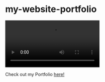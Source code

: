 # my-website-portfolio

![alt text](https://media.giphy.com/media/IeEo9MaD7aBGTuoOFF/giphy.mp4 "Portfolio sneakpeak")

Check out my Portfolio [here!](http://jordanricarte.herokuapp.com/ "Jordan Ricarte's Portfolio")
